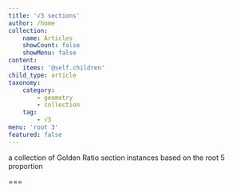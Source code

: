 ```yaml
---
title: '√3 sections'
author: /home
collection:
    name: Articles
    showCount: false
    showMenu: false
content:
    items: '@self.children'
child_type: article
taxonomy:
    category:
        - geometry
        - collection
    tag:
        - √3
menu: 'root 3'
featured: false
---
```


a collection of Golden Ratio section instances based on the root 5 proportion

===
